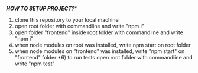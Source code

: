 *******HOW TO SETUP PROJECT?********

1) clone this repository to your local machine
2) open root folder with commandline and write "npm i"
3) open folder "frontend" inside root folder with commandline and write "npm i"
4) when node modules on root was installed, write npm start on root folder
5) when node modules on "frontend" was installed, write "npm start" on "frontend" folder
*6) to run tests open root folder with commandline and write "npm test"
